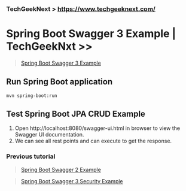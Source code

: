 ### TechGeekNext > https://www.techgeeknext.com/

# Spring Boot Swagger 3 Example | TechGeekNxt >> 

> [Spring Boot Swagger 3 Example](https://www.techgeeknext.com/spring-boot/spring-boot-swagger3-example/)

## Run Spring Boot application
```
mvn spring-boot:run
```
## Test Spring Boot JPA CRUD Example
<ol>
<li>Open http://localhost:8080/swagger-ui.html in browser to view the Swagger UI documentation. </li>
<li>We can see all rest points and can execute to get the response.</li>
</ol>

### Previous tutorial
> [Spring Boot Swagger 2 Example](https://www.techgeeknext.com/spring-boot/spring-boot-swagger2-example/)

> [Spring Boot Swagger 3 Security Example](https://www.techgeeknext.com/spring-boot/spring-boot-swagger3-security-example/)
